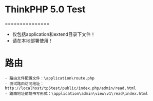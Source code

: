 
# ThinkPHP 5.0 Test
===============

- 仅包括application和extend目录下文件！
- 请在本地部署使用！

# 路由
    - 路由文件配置文件：\application\route.php
    - 测试路由访问地址：http://localhost/tp5test/public/index.php/admin/read.html
    - 路由地址前端书写形式：\application\admin\view\v1\read\index.html
